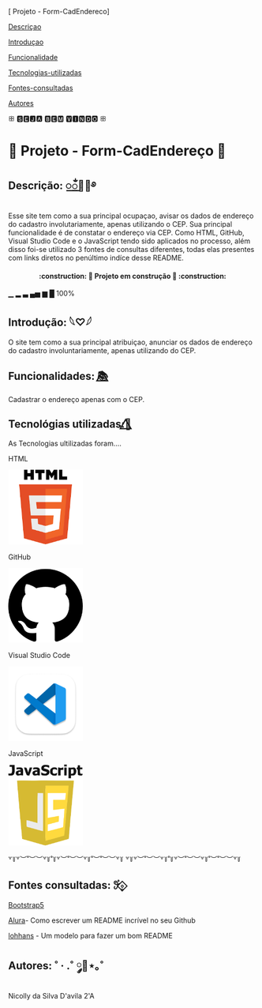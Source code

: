[ Projeto - Form-CadEndereco]

[Descriçao](#descri%C3%A7ao)  

[Introduçao](#introdu%C3%A7ao)  

[Funcionalidade](#funcionalidade) 

[Tecnologias-utilizadas](#tecnologias-ultilizadas)  

[Fontes-consultadas](#fontes-consultadas)

[Autores](#autores)  

  ꕥ 🆂🅴🅹🅰 🅱🅴🅼 🆅🅸🅽🅳🅾 ꕥ

# 📧 Projeto - Form-CadEndereço 📧

## Descrição: ꯭ᬁ🌷💫࿔

Esse site tem como a sua principal ocupaçao, avisar os dados de endereço do cadastro involutariamente, apenas utilizando o CEP. Sua principal funcionalidade é de constatar o endereço via CEP. Como HTML, GitHub, Visual Studio Code e o JavaScript tendo sido aplicados no processo, além disso foi-se utilizado 3 fontes de consultas diferentes, todas elas presentes com links diretos no penúltimo indíce desse README.

<h4 align="center">
    :construction: 🚧 Projeto em construção 🚧 :construction:
</h4>

▁ ▂ ▃ ▄▅ ▆ █ 100%

## Introdução: 𓆩♡𓆪

O site tem como a sua principal atribuiçao, anunciar os dados de endereço do cadastro involuntariamente, apenas utilizando do CEP.

## Funcionalidades: 📚⃤

Cadastrar o endereço apenas com o CEP.

## Tecnológias utilizadas:🌺⃤

As Tecnologias ultilizadas foram....

HTML    

<img src="_img/html.png" width="30%">

 
 
GitHub


   <img src="_img/github.png" width="30%">



Visual Studio Code

 

   <img src="_img/vscode.png" width="30%">

 

JavaScript

 

   <img src="_img/javascript.png" width="30%">


꒷꒦꒷︶˚︶︶꒷꒦˚꒦꒷︶˚︶︶꒷꒦˚︶˚︶︶꒷꒦ ꒷꒦꒷︶˚︶︶꒷꒦˚꒦꒷︶˚︶︶꒷꒦˚︶˚︶︶꒷꒦ 

## Fontes consultadas: 𖥨ํ∘̥⃟

[Bootstrap5](https://getbootstrap.com/docs/5.3/forms/layout/) 

[Alura](https://www.alura.com.br/artigos/escrever-bom-readme)- Como escrever um README incrível no seu Github

[lohhans](https://gist.github.com/lohhans/f8da0b147550df3f96914d3797e9fb89) - Um modelo para fazer um bom README

## Autores: ˚ · .˚ ༘🦋⋆｡˚

 Nicolly da Silva D'avila 2'A
